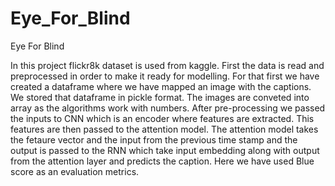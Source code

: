 # Eye_For_Blind
Eye For Blind


In this project flickr8k dataset is used from kaggle.
First the data is read and preprocessed in order to make it ready for modelling. For that first we have created a dataframe where we have mapped an image with the captions. We stored that dataframe in pickle format. The images are conveted into array as the algorithms work with numbers. 
After pre-processing we passed the inputs to CNN which is an encoder where features are extracted. This features are then passed to the attention model. The attention model takes the fetaure vector and the input from the previous time stamp and the output is passed to the RNN which take input embedding along with output from the attention layer and predicts the caption.
Here we have used Blue score as an evaluation metrics.
